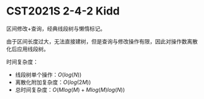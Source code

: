 # CST2021S 2-4-2 Kidd

区间修改+查询，经典线段树与懒惰标记。

由于区间长度过大，无法直接建树，但是查询与修改操作有限，因此对操作数离散化后应用线段树。

时间复杂度：

- 线段树单个操作：$O(log(N))$
- 离散化附加复杂度：$O(log(2M))$
- 总时间复杂度：$O(Mlog(M)+Mlog(M)log(N))$
